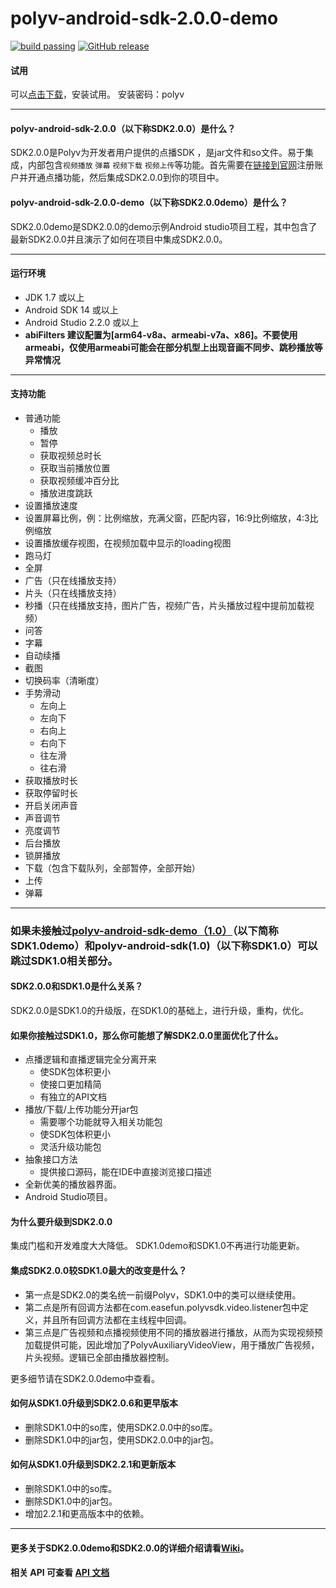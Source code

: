 
polyv-android-sdk-2.0.0-demo
===
[![build passing](https://img.shields.io/badge/build-passing-brightgreen.svg)](#)
[![GitHub release](https://img.shields.io/badge/release-v2.15.3-blue.svg)](https://github.com/easefun/polyv-android-sdk-2.0-demo/releases/tag/v2.15.3)

#### 试用
可以[点击下载](https://www.pgyer.com/B7aw)，安装试用。
安装密码：polyv
***
#### polyv-android-sdk-2.0.0（以下称SDK2.0.0）是什么？
SDK2.0.0是Polyv为开发者用户提供的点播SDK ，是jar文件和so文件。易于集成，内部包含`视频播放` `弹幕` `视频下载` `视频上传`等功能。首先需要在[链接到官网](http://www.polyv.net)注册账户并开通点播功能，然后集成SDK2.0.0到你的项目中。
#### polyv-android-sdk-2.0.0-demo（以下称**SDK2.0.0demo**）是什么？
SDK2.0.0demo是SDK2.0.0的demo示例Android studio项目工程，其中包含了最新SDK2.0.0并且演示了如何在项目中集成SDK2.0.0。
***
#### 运行环境
* JDK 1.7 或以上
* Android SDK 14 或以上
* Android Studio 2.2.0 或以上
* **abiFilters 建议配置为[arm64-v8a、armeabi-v7a、x86]。不要使用armeabi，仅使用armeabi可能会在部分机型上出现音画不同步、跳秒播放等异常情况**
***
#### 支持功能
* 普通功能
  * 播放
  * 暂停
  * 获取视频总时长
  * 获取当前播放位置
  * 获取视频缓冲百分比
  * 播放进度跳跃
* 设置播放速度
* 设置屏幕比例，例：比例缩放，充满父窗，匹配内容，16:9比例缩放，4:3比例缩放
* 设置播放缓存视图，在视频加载中显示的loading视图
* 跑马灯
* 全屏
* 广告（只在线播放支持）
* 片头（只在线播放支持）
* 秒播（只在线播放支持，图片广告，视频广告，片头播放过程中提前加载视频）
* 问答
* 字幕
* 自动续播
* 截图
* 切换码率（清晰度）
* 手势滑动
  * 左向上
  * 左向下
  * 右向上
  * 右向下
  * 往左滑
  * 往右滑
* 获取播放时长
* 获取停留时长
* 开启关闭声音
* 声音调节
* 亮度调节
* 后台播放
* 锁屏播放
* 下载（包含下载队列，全部暂停，全部开始）
* 上传
* 弹幕
***
### 如果未接触过[polyv-android-sdk-demo（1.0）](https://github.com/easefun/polyv-android-sdk-demo)（以下简称SDK1.0demo）和polyv-android-sdk(1.0)（以下称SDK1.0）可以跳过SDK1.0相关部分。

#### SDK2.0.0和SDK1.0是什么关系？
SDK2.0.0是SDK1.0的升级版，在SDK1.0的基础上，进行升级，重构，优化。
#### 如果你接触过SDK1.0，那么你可能想了解SDK2.0.0里面优化了什么。
* 点播逻辑和直播逻辑完全分离开来
  * 使SDK包体积更小
  * 使接口更加精简
  * 有独立的API文档
* 播放/下载/上传功能分开jar包
  * 需要哪个功能就导入相关功能包
  * 使SDK包体积更小
  * 灵活升级功能包
* 抽象接口方法
  * 提供接口源码，能在IDE中直接浏览接口描述
* 全新优美的播放器界面。
* Android Studio项目。
#### 为什么要升级到SDK2.0.0
集成门槛和开发难度大大降低。
SDK1.0demo和SDK1.0不再进行功能更新。
#### 集成SDK2.0.0较SDK1.0最大的改变是什么？
* 第一点是SDK2.0的类名统一前缀Polyv，SDK1.0中的类可以继续使用。
* 第二点是所有回调方法都在com.easefun.polyvsdk.video.listener包中定义，并且所有回调方法都在主线程中回调。
* 第三点是广告视频和点播视频使用不同的播放器进行播放，从而为实现视频预加载提供可能，因此增加了PolyvAuxiliaryVideoView，用于播放广告视频，片头视频。逻辑已全部由播放器控制。

更多细节请在SDK2.0.0demo中查看。
#### 如何从SDK1.0升级到SDK2.0.6和更早版本
* 删除SDK1.0中的so库，使用SDK2.0.0中的so库。
* 删除SDK1.0中的jar包，使用SDK2.0.0中的jar包。
#### 如何从SDK1.0升级到SDK2.2.1和更新版本
* 删除SDK1.0中的so库。
* 删除SDK1.0中的jar包。
* 增加2.2.1和更高版本中的依赖。

***
#### 更多关于SDK2.0.0demo和SDK2.0.0的详细介绍请看[Wiki](https://github.com/easefun/polyv-android-sdk-2.0-demo/wiki)。

#### 相关 API 可查看 [API 文档](https://github.com/easefun/polyv-android-sdk-2.0-demo/blob/master/API%E6%96%87%E6%A1%A3%E7%9B%AE%E5%BD%95.md)
